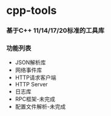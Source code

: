 # cpp-tools

### 基于C++ 11/14/17/20标准的工具库

### 功能列表

* JSON解析库
* 网络事件库
* HTTP请求客户端
* HTTP Server
* 日志库
* RPC框架-未完成
* 配置文件解析-未完成